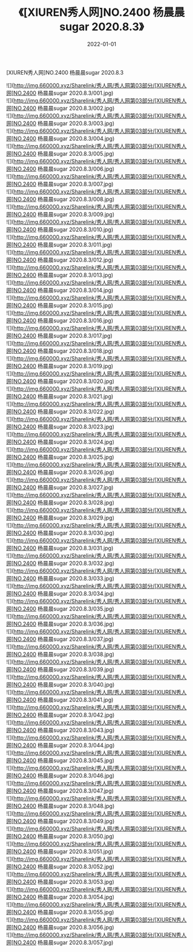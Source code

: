 ﻿---
layout: post
title:  《[XIUREN秀人网]NO.2400 杨晨晨sugar 2020.8.3》
date:   2022-01-01
img: http://img.660000.xyz/Sharelink/秀人网/秀人网第03部分/[XIUREN秀人网]NO.2400 杨晨晨sugar 2020.8.3/000.jpg
categories: [美女, 清纯, 唯美]
---

[XIUREN秀人网]NO.2400 杨晨晨sugar 2020.8.3

 ![](http://img.660000.xyz/Sharelink/秀人网/秀人网第03部分/[XIUREN秀人网]NO.2400 杨晨晨sugar 2020.8.3/001.jpg) <br>![](http://img.660000.xyz/Sharelink/秀人网/秀人网第03部分/[XIUREN秀人网]NO.2400 杨晨晨sugar 2020.8.3/002.jpg) <br>![](http://img.660000.xyz/Sharelink/秀人网/秀人网第03部分/[XIUREN秀人网]NO.2400 杨晨晨sugar 2020.8.3/003.jpg) <br>![](http://img.660000.xyz/Sharelink/秀人网/秀人网第03部分/[XIUREN秀人网]NO.2400 杨晨晨sugar 2020.8.3/004.jpg) <br>![](http://img.660000.xyz/Sharelink/秀人网/秀人网第03部分/[XIUREN秀人网]NO.2400 杨晨晨sugar 2020.8.3/005.jpg) <br>![](http://img.660000.xyz/Sharelink/秀人网/秀人网第03部分/[XIUREN秀人网]NO.2400 杨晨晨sugar 2020.8.3/006.jpg) <br>![](http://img.660000.xyz/Sharelink/秀人网/秀人网第03部分/[XIUREN秀人网]NO.2400 杨晨晨sugar 2020.8.3/007.jpg) <br>![](http://img.660000.xyz/Sharelink/秀人网/秀人网第03部分/[XIUREN秀人网]NO.2400 杨晨晨sugar 2020.8.3/008.jpg) <br>![](http://img.660000.xyz/Sharelink/秀人网/秀人网第03部分/[XIUREN秀人网]NO.2400 杨晨晨sugar 2020.8.3/009.jpg) <br>![](http://img.660000.xyz/Sharelink/秀人网/秀人网第03部分/[XIUREN秀人网]NO.2400 杨晨晨sugar 2020.8.3/010.jpg) <br>![](http://img.660000.xyz/Sharelink/秀人网/秀人网第03部分/[XIUREN秀人网]NO.2400 杨晨晨sugar 2020.8.3/011.jpg) <br>![](http://img.660000.xyz/Sharelink/秀人网/秀人网第03部分/[XIUREN秀人网]NO.2400 杨晨晨sugar 2020.8.3/012.jpg) <br>![](http://img.660000.xyz/Sharelink/秀人网/秀人网第03部分/[XIUREN秀人网]NO.2400 杨晨晨sugar 2020.8.3/013.jpg) <br>![](http://img.660000.xyz/Sharelink/秀人网/秀人网第03部分/[XIUREN秀人网]NO.2400 杨晨晨sugar 2020.8.3/014.jpg) <br>![](http://img.660000.xyz/Sharelink/秀人网/秀人网第03部分/[XIUREN秀人网]NO.2400 杨晨晨sugar 2020.8.3/015.jpg) <br>![](http://img.660000.xyz/Sharelink/秀人网/秀人网第03部分/[XIUREN秀人网]NO.2400 杨晨晨sugar 2020.8.3/016.jpg) <br>![](http://img.660000.xyz/Sharelink/秀人网/秀人网第03部分/[XIUREN秀人网]NO.2400 杨晨晨sugar 2020.8.3/017.jpg) <br>![](http://img.660000.xyz/Sharelink/秀人网/秀人网第03部分/[XIUREN秀人网]NO.2400 杨晨晨sugar 2020.8.3/018.jpg) <br>![](http://img.660000.xyz/Sharelink/秀人网/秀人网第03部分/[XIUREN秀人网]NO.2400 杨晨晨sugar 2020.8.3/019.jpg) <br>![](http://img.660000.xyz/Sharelink/秀人网/秀人网第03部分/[XIUREN秀人网]NO.2400 杨晨晨sugar 2020.8.3/020.jpg) <br>![](http://img.660000.xyz/Sharelink/秀人网/秀人网第03部分/[XIUREN秀人网]NO.2400 杨晨晨sugar 2020.8.3/021.jpg) <br>![](http://img.660000.xyz/Sharelink/秀人网/秀人网第03部分/[XIUREN秀人网]NO.2400 杨晨晨sugar 2020.8.3/022.jpg) <br>![](http://img.660000.xyz/Sharelink/秀人网/秀人网第03部分/[XIUREN秀人网]NO.2400 杨晨晨sugar 2020.8.3/023.jpg) <br>![](http://img.660000.xyz/Sharelink/秀人网/秀人网第03部分/[XIUREN秀人网]NO.2400 杨晨晨sugar 2020.8.3/024.jpg) <br>![](http://img.660000.xyz/Sharelink/秀人网/秀人网第03部分/[XIUREN秀人网]NO.2400 杨晨晨sugar 2020.8.3/025.jpg) <br>![](http://img.660000.xyz/Sharelink/秀人网/秀人网第03部分/[XIUREN秀人网]NO.2400 杨晨晨sugar 2020.8.3/026.jpg) <br>![](http://img.660000.xyz/Sharelink/秀人网/秀人网第03部分/[XIUREN秀人网]NO.2400 杨晨晨sugar 2020.8.3/027.jpg) <br>![](http://img.660000.xyz/Sharelink/秀人网/秀人网第03部分/[XIUREN秀人网]NO.2400 杨晨晨sugar 2020.8.3/028.jpg) <br>![](http://img.660000.xyz/Sharelink/秀人网/秀人网第03部分/[XIUREN秀人网]NO.2400 杨晨晨sugar 2020.8.3/029.jpg) <br>![](http://img.660000.xyz/Sharelink/秀人网/秀人网第03部分/[XIUREN秀人网]NO.2400 杨晨晨sugar 2020.8.3/030.jpg) <br>![](http://img.660000.xyz/Sharelink/秀人网/秀人网第03部分/[XIUREN秀人网]NO.2400 杨晨晨sugar 2020.8.3/031.jpg) <br>![](http://img.660000.xyz/Sharelink/秀人网/秀人网第03部分/[XIUREN秀人网]NO.2400 杨晨晨sugar 2020.8.3/032.jpg) <br>![](http://img.660000.xyz/Sharelink/秀人网/秀人网第03部分/[XIUREN秀人网]NO.2400 杨晨晨sugar 2020.8.3/033.jpg) <br>![](http://img.660000.xyz/Sharelink/秀人网/秀人网第03部分/[XIUREN秀人网]NO.2400 杨晨晨sugar 2020.8.3/034.jpg) <br>![](http://img.660000.xyz/Sharelink/秀人网/秀人网第03部分/[XIUREN秀人网]NO.2400 杨晨晨sugar 2020.8.3/035.jpg) <br>![](http://img.660000.xyz/Sharelink/秀人网/秀人网第03部分/[XIUREN秀人网]NO.2400 杨晨晨sugar 2020.8.3/036.jpg) <br>![](http://img.660000.xyz/Sharelink/秀人网/秀人网第03部分/[XIUREN秀人网]NO.2400 杨晨晨sugar 2020.8.3/037.jpg) <br>![](http://img.660000.xyz/Sharelink/秀人网/秀人网第03部分/[XIUREN秀人网]NO.2400 杨晨晨sugar 2020.8.3/038.jpg) <br>![](http://img.660000.xyz/Sharelink/秀人网/秀人网第03部分/[XIUREN秀人网]NO.2400 杨晨晨sugar 2020.8.3/039.jpg) <br>![](http://img.660000.xyz/Sharelink/秀人网/秀人网第03部分/[XIUREN秀人网]NO.2400 杨晨晨sugar 2020.8.3/040.jpg) <br>![](http://img.660000.xyz/Sharelink/秀人网/秀人网第03部分/[XIUREN秀人网]NO.2400 杨晨晨sugar 2020.8.3/041.jpg) <br>![](http://img.660000.xyz/Sharelink/秀人网/秀人网第03部分/[XIUREN秀人网]NO.2400 杨晨晨sugar 2020.8.3/042.jpg) <br>![](http://img.660000.xyz/Sharelink/秀人网/秀人网第03部分/[XIUREN秀人网]NO.2400 杨晨晨sugar 2020.8.3/043.jpg) <br>![](http://img.660000.xyz/Sharelink/秀人网/秀人网第03部分/[XIUREN秀人网]NO.2400 杨晨晨sugar 2020.8.3/044.jpg) <br>![](http://img.660000.xyz/Sharelink/秀人网/秀人网第03部分/[XIUREN秀人网]NO.2400 杨晨晨sugar 2020.8.3/045.jpg) <br>![](http://img.660000.xyz/Sharelink/秀人网/秀人网第03部分/[XIUREN秀人网]NO.2400 杨晨晨sugar 2020.8.3/046.jpg) <br>![](http://img.660000.xyz/Sharelink/秀人网/秀人网第03部分/[XIUREN秀人网]NO.2400 杨晨晨sugar 2020.8.3/047.jpg) <br>![](http://img.660000.xyz/Sharelink/秀人网/秀人网第03部分/[XIUREN秀人网]NO.2400 杨晨晨sugar 2020.8.3/048.jpg) <br>![](http://img.660000.xyz/Sharelink/秀人网/秀人网第03部分/[XIUREN秀人网]NO.2400 杨晨晨sugar 2020.8.3/049.jpg) <br>![](http://img.660000.xyz/Sharelink/秀人网/秀人网第03部分/[XIUREN秀人网]NO.2400 杨晨晨sugar 2020.8.3/050.jpg) <br>![](http://img.660000.xyz/Sharelink/秀人网/秀人网第03部分/[XIUREN秀人网]NO.2400 杨晨晨sugar 2020.8.3/051.jpg) <br>![](http://img.660000.xyz/Sharelink/秀人网/秀人网第03部分/[XIUREN秀人网]NO.2400 杨晨晨sugar 2020.8.3/052.jpg) <br>![](http://img.660000.xyz/Sharelink/秀人网/秀人网第03部分/[XIUREN秀人网]NO.2400 杨晨晨sugar 2020.8.3/053.jpg) <br>![](http://img.660000.xyz/Sharelink/秀人网/秀人网第03部分/[XIUREN秀人网]NO.2400 杨晨晨sugar 2020.8.3/054.jpg) <br>![](http://img.660000.xyz/Sharelink/秀人网/秀人网第03部分/[XIUREN秀人网]NO.2400 杨晨晨sugar 2020.8.3/055.jpg) <br>![](http://img.660000.xyz/Sharelink/秀人网/秀人网第03部分/[XIUREN秀人网]NO.2400 杨晨晨sugar 2020.8.3/056.jpg) <br>![](http://img.660000.xyz/Sharelink/秀人网/秀人网第03部分/[XIUREN秀人网]NO.2400 杨晨晨sugar 2020.8.3/057.jpg) <br>